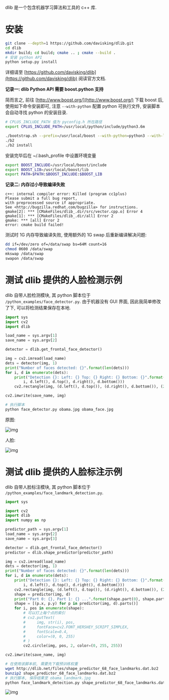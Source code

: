 dlib 是一个包含机器学习算法和工具的 c++ 库.

# 安装

```sh
git clone --depth=1 https://github.com/davisking/dlib.git
cd dlib
mkdir build; cd build; cmake .. ; cmake --build .
# 安装 python API
python setup.py install
```

详细请至 [https://github.com/davisking/dlib](https://github.com/davisking/dlib) 阅读官方文档.

**记录一: dlib Python API 需要 boost.python 支持**

简而言之, 前往 [http://www.boost.org/](http://www.boost.org/) 下载 boost 后, 使用如下命令安装即可, 注意 `--with-python` 配置 python 可执行文件, 安装脚本会自动寻找 python 的安装目录.

```sh
# CPLUS_INCLUDE_PATH 值为 pyconfig.h 所在路径
export CPLUS_INCLUDE_PATH=/usr/local/python/include/python3.6m

./bootstrap.sh --prefix=/usr/local/boost --with-python=python3 --with-libraries=python
./b2
./b2 install
```

安装完毕后在 ~/.bash_profile 中设置环境变量

```sh
export BOOST_INCLUDE=/usr/local/boost/include
export BOOST_LIB=/usr/local/boost/lib
export PATH=$PATH:$BOOST_INCLUDE:$BOOST_LIB
```

**记录二: 内存过小导致编译失败**

```
c++: internal compiler error: Killed (program cc1plus)
Please submit a full bug report,
with preprocessed source if appropriate.
See <http://bugzilla.redhat.com/bugzilla> for instructions.
gmake[2]: *** [CMakeFiles/dlib_.dir/src/vector.cpp.o] Error 4
gmake[1]: *** [CMakeFiles/dlib_.dir/all] Error 2
gmake: *** [all] Error 2
error: cmake build failed!
```

测试时 1G 内存导致编译失败, 使用额外的 1G swap 后重新编译解决问题:

```sh
dd if=/dev/zero of=/data/swap bs=64M count=16
chmod 0600 /data/swap
mkswap /data/swap
swapon /data/swap
```

# 测试 dlib 提供的人脸检测示例

dlib 自带人脸检测模块, 其 python 脚本位于 `/python_examples/face_detector.py`. 由于机器没有 GUI 界面, 因此我简单修改了下, 可以将检测结果保存在本地.

```py
import sys
import cv2
import dlib

load_name = sys.argv[1]
save_name = sys.argv[2]

detector = dlib.get_frontal_face_detector()

img = cv2.imread(load_name)
dets = detector(img, 1)
print("Number of faces detected: {}".format(len(dets)))
for i, d in enumerate(dets):
    print("Detection {}: Left: {} Top: {} Right: {} Bottom: {}".format(
        i, d.left(), d.top(), d.right(), d.bottom()))
    cv2.rectangle(img, (d.left(), d.top()), (d.right(), d.bottom()), (255, 0, 255), 1)

cv2.imwrite(save_name, img)
```

```sh
# 执行脚本
python face_detector.py obama.jpg obama_face.jpg
```

原图:

![img](/img/ml_dlib/obama.jpg)

人脸:

![img](/img/ml_dlib/obama_face.jpg)


# 测试 dlib 提供的人脸标注示例

dlib 自带人脸标注模块, 其 python 脚本位于 `/python_examples/face_landmark_detection.py`.

```py
import sys

import cv2
import dlib
import numpy as np

predictor_path = sys.argv[1]
load_name = sys.argv[2]
save_name = sys.argv[3]

detector = dlib.get_frontal_face_detector()
predictor = dlib.shape_predictor(predictor_path)

img = cv2.imread(load_name)
dets = detector(img, 1)
print("Number of faces detected: {}".format(len(dets)))
for i, d in enumerate(dets):
    print("Detection {}: Left: {} Top: {} Right: {} Bottom: {}".format(
        i, d.left(), d.top(), d.right(), d.bottom()))
    cv2.rectangle(img, (d.left(), d.top()), (d.right(), d.bottom()), (255, 0, 255), 1)
    shape = predictor(img, d)
    print("Part 0: {}, Part 1: {} ...".format(shape.part(0), shape.part(1)))
    shape = [(p.x, p.y) for p in predictor(img, d).parts()]
    for i, pos in enumerate(shape):
        # 可以打上每个点的索引
        # cv2.putText(
        #     img, str(i), pos,
        #     fontFace=cv2.FONT_HERSHEY_SCRIPT_SIMPLEX,
        #     fontScale=0.4,
        #     color=(0, 0, 255)
        # )
        cv2.circle(img, pos, 2, color=(0, 255, 255))

cv2.imwrite(save_name, img)
```

```sh
# 在使用该脚本前, 需要先下载预训练权重
wget http://dlib.net/files/shape_predictor_68_face_landmarks.dat.bz2
bunzip2 shape_predictor_68_face_landmarks.dat.bz2
# 执行脚本, 保存结果至 obama_landmark.jpg
python face_landmark_detection.py shape_predictor_68_face_landmarks.dat obama.jpg obama_landmark.jpg
```

![img](/img/ml_dlib/obama_landmark.jpg)
